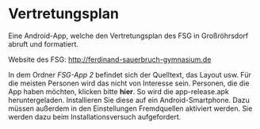 ﻿# Vertretungsplan
Eine Android-App, welche den Vertretungsplan des FSG in Großröhrsdorf abruft und formatiert.

Website des FSG: http://ferdinand-sauerbruch-gymnasium.de

In dem Ordner *FSG-App 2* befindet sich der Quelltext, das Layout usw. Für die meisten Personen wird das nicht von Interesse sein.
Personen, die die App haben möchten, klicken bitte **hier**. So wird die app-release.apk heruntergeladen. Installieren Sie diese auf ein Android-Smartphone.
Dazu müssen außerdem in den Einstellungen Fremdquellen aktiviert werden. Sie werden dazu beim Installationsversuch aufgefordert.
